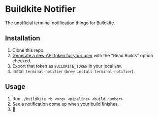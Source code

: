 # Buildkite Notifier

The unofficial terminal notification thingo for Buildkite.

## Installation

1. Clone this repo.
2. [Generate a new API token for your user](https://buildkite.com/user/api-access-tokens) with the "Read Builds" option checked.
3. Export that token as `BUILDKITE_TOKEN` in your local `ENV`.
4. Install `terminal-notifier` (`brew install terminal-notifier`).

## Usage

1. Run `./buildkite.rb <org> <pipeline> <build number>`
2. See a notification come up when your build finishes.
3. :tada:



